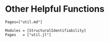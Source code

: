 # Other Helpful Functions

```@index
Pages=["util.md"]
```

```@autodocs
Modules = [StructuralIdentifiability]
Pages   = ["util.jl"]
```